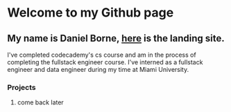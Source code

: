 # Welcome to my Github page

## My name is Daniel Borne, [here](src/index.html) is the landing site.
I've completed codecademy's cs course and am in the process of completing the fullstack engineer course. I've interned as a fullstack engineer and data engineer during my time at Miami University.

### Projects

1. come back later
